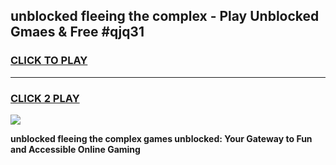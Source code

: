 
## unblocked fleeing the complex - Play Unblocked Gmaes & Free #qjq31
<h3>
<a href="https://news.freeplayer.one?title=unblocked_fleeing_the_complex&ref=24F">CLICK TO PLAY</a></h3>
<hr>

<h3>
<a href="https://news.freeplayer.one?title=unblocked_fleeing_the_complex&ref=24F">CLICK 2 PLAY</a>
  
</h3>

<a href="https://news.freeplayer.one?title=unblocked_fleeing_the_complex&ref=24F/"><img src="https://clearcache.store/games.png"></a>


**unblocked fleeing the complex games unblocked: Your Gateway to Fun and Accessible Online Gaming**
